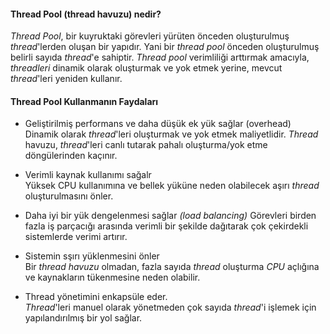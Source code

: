 #### Thread Pool (thread havuzu) nedir?
_Thread Pool_, bir kuyruktaki görevleri yürüten önceden oluşturulmuş _thread_'lerden oluşan bir yapıdır. Yani bir _thread pool_ önceden oluşturulmuş belirli sayıda _thread_'e sahiptir. _Thread pool_ verimliliği arttırmak amacıyla, _threadleri_ dinamik olarak oluşturmak ve yok etmek yerine, mevcut _thread_'leri yeniden kullanır.

#### Thread Pool Kullanmanın Faydaları
- Geliştirilmiş performans ve daha düşük ek yük sağlar (overhead)<br>
Dinamik olarak _thread_'leri oluşturmak ve yok etmek maliyetlidir. _Thread_ havuzu, _thread_'leri canlı tutarak pahalı oluşturma/yok etme döngülerinden kaçınır.

- Verimli kaynak kullanımı sağalr <br>
Yüksek CPU kullanımına ve bellek yüküne neden olabilecek aşırı _thread_ oluşturulmasını önler.

- Daha iyi bir yük dengelenmesi sağlar _(load balancing)_
Görevleri birden fazla iş parçacığı arasında verimli bir şekilde dağıtarak çok çekirdekli sistemlerde verimi artırır.

- Sistemin sşırı yüklenmesini önler<br>
Bir _thread havuzu_ olmadan, fazla sayıda _thread_ oluşturma _CPU_ açlığına ve kaynakların tükenmesine neden olabilir.

- Thread yönetimini enkapsüle eder. <br>
_Thread_'leri manuel olarak yönetmeden çok sayıda _thread_'i işlemek için yapılandırılmış bir yol sağlar.
